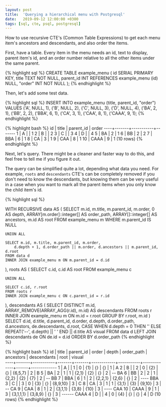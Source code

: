 ```yaml
---
layout: post
title:  'Querying a hierarchical menu with Postgresql'
date:   2019-09-12 12:00:00 +0300
tags: [sql, cte, psql, postgresql]
---
```


How to use recursive CTE's (Common Table Expressions) to get each menu item's ancestors and descendants, and also order the items.

<!--more-->

First, have a table. Every item in the menu needs an id, text to display, parent item's id, and an order number relative to all the other items under the same parent.

{% highlight sql %}
CREATE TABLE example_menu (
	id SERIAL PRIMARY KEY,
	title TEXT NOT NULL,
	parent_id INT REFERENCES example_menu (id) NULL,
	"order" INT NOT NULL
);
{% endhighlight %}

Then, let's add some test data.

{% highlight sql %}
INSERT INTO example_menu (title, parent_id, "order") VALUES
('A', NULL, 1),
('B', NULL, 2),
('C', NULL, 3),
('D', NULL, 4),
('BA', 2, 1),
('BB', 2, 2),
('BBA', 6, 1),
('CA', 3, 1),
('CAA', 8, 1),
('CAAA', 9, 1);
{% endhighlight %}

{% highlight bash %}
 id | title | parent_id | order 
----+-------+-----------+-------
  1 | A     |           |     1
  2 | B     |           |     2
  3 | C     |           |     3
  4 | D     |           |     4
  5 | BA    |         2 |     1
  6 | BB    |         2 |     2
  7 | BBA   |         6 |     1
  8 | CA    |         3 |     1
  9 | CAA   |         8 |     1
 10 | CAAA  |         9 |     1
(10 rows)
{% endhighlight %}

Next, let's query. There might be a cleaner and faster way to do this, and feel free to tell me if you figure it out.

The query can be simplified quite a lot, depending what data you need. For example, `roots` and `descendants` CTE's can be completely removed if you don't need to know the descendants, but knowing them can be very useful in a case when you want to mark all the parent items when you only know the child item's id.

{% highlight sql %}

WITH RECURSIVE data AS (
	SELECT
		m.id, m.title, m.parent_id, m.order,
		0 AS depth, ARRAY[m.order]::integer[] AS order_path,
		ARRAY[]::integer[] AS ancestors, m.id AS root
	FROM example_menu m
	WHERE m.parent_id IS NULL

	UNION ALL

	SELECT m.id, m.title, m.parent_id, m.order,
		d.depth + 1, d.order_path || m.order, d.ancestors || m.parent_id, d.root
	FROM data d
	INNER JOIN example_menu m ON m.parent_id = d.id
), roots AS (
	SELECT c.id, c.id AS root
	FROM example_menu c

	UNION ALL 

	SELECT c.id, r.root
	FROM roots r
	INNER JOIN example_menu c ON c.parent_id = r.id
), descendants AS (
	SELECT DISTINCT m.id, ARRAY_REMOVE(ARRAY_AGG(r.id), m.id) AS descendants
	FROM roots r
	INNER JOIN example_menu m ON m.id = r.root
	GROUP BY r.root, m.id
)
SELECT
	d.id, d.title, d.parent_id, d.order, d.depth, d.order_path, d.ancestors, de.descendants, d.root,
	CASE WHEN d.depth = 0 THEN '' ELSE REPEAT('--', d.depth) || ' ' END || d.title AS visual
FROM data d
LEFT JOIN descendants de ON de.id = d.id
ORDER BY d.order_path
{% endhighlight %}

{% highlight bash %}
 id | title | parent_id | order | depth | order_path | ancestors | descendants | root |   visual    
----+-------+-----------+-------+-------+------------+-----------+-------------+------+-------------
  1 | A     |           |     1 |     0 | {1}        | {}        | {}          |    1 | A
  2 | B     |           |     2 |     0 | {2}        | {}        | {6,5,7}     |    2 | B
  5 | BA    |         2 |     1 |     1 | {2,1}      | {2}       | {}          |    2 | -- BA
  6 | BB    |         2 |     2 |     1 | {2,2}      | {2}       | {7}         |    2 | -- BB
  7 | BBA   |         6 |     1 |     2 | {2,2,1}    | {2,6}     | {}          |    2 | ---- BBA
  3 | C     |           |     3 |     0 | {3}        | {}        | {8,9,10}    |    3 | C
  8 | CA    |         3 |     1 |     1 | {3,1}      | {3}       | {9,10}      |    3 | -- CA
  9 | CAA   |         8 |     1 |     2 | {3,1,1}    | {3,8}     | {10}        |    3 | ---- CAA
 10 | CAAA  |         9 |     1 |     3 | {3,1,1,1}  | {3,8,9}   | {}          |    3 | ------ CAAA
  4 | D     |           |     4 |     0 | {4}        | {}        | {}          |    4 | D
(10 rows)
{% endhighlight %}

